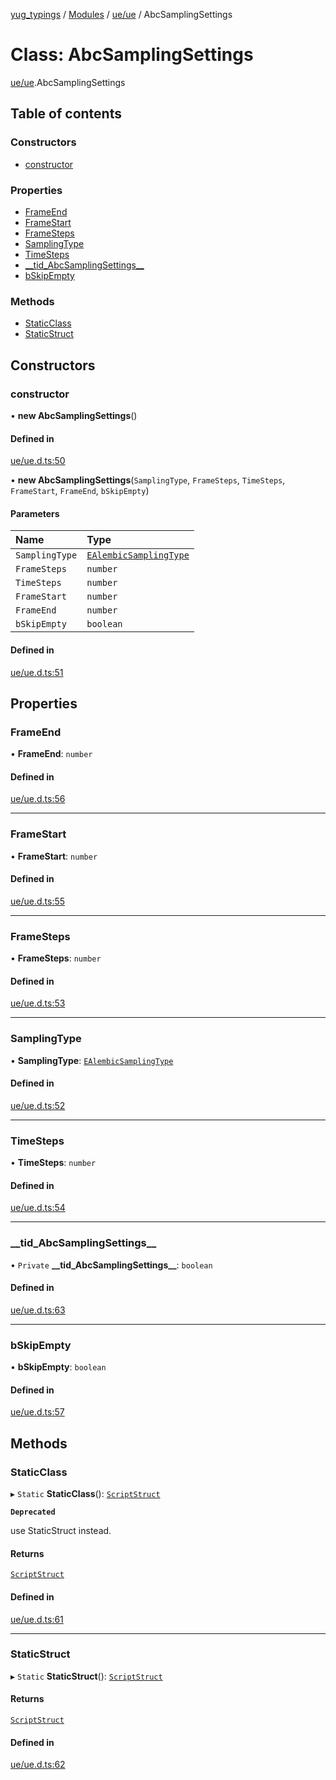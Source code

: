 [yug_typings](../README.md) / [Modules](../modules.md) / [ue/ue](../modules/ue_ue.md) / AbcSamplingSettings

# Class: AbcSamplingSettings

[ue/ue](../modules/ue_ue.md).AbcSamplingSettings

## Table of contents

### Constructors

- [constructor](ue_ue.AbcSamplingSettings.md#constructor)

### Properties

- [FrameEnd](ue_ue.AbcSamplingSettings.md#frameend)
- [FrameStart](ue_ue.AbcSamplingSettings.md#framestart)
- [FrameSteps](ue_ue.AbcSamplingSettings.md#framesteps)
- [SamplingType](ue_ue.AbcSamplingSettings.md#samplingtype)
- [TimeSteps](ue_ue.AbcSamplingSettings.md#timesteps)
- [\_\_tid\_AbcSamplingSettings\_\_](ue_ue.AbcSamplingSettings.md#__tid_abcsamplingsettings__)
- [bSkipEmpty](ue_ue.AbcSamplingSettings.md#bskipempty)

### Methods

- [StaticClass](ue_ue.AbcSamplingSettings.md#staticclass)
- [StaticStruct](ue_ue.AbcSamplingSettings.md#staticstruct)

## Constructors

### constructor

• **new AbcSamplingSettings**()

#### Defined in

[ue/ue.d.ts:50](https://github.com/YugMetaverse/yug_typings/blob/b7d9b19/ue/ue.d.ts#L50)

• **new AbcSamplingSettings**(`SamplingType`, `FrameSteps`, `TimeSteps`, `FrameStart`, `FrameEnd`, `bSkipEmpty`)

#### Parameters

| Name | Type |
| :------ | :------ |
| `SamplingType` | [`EAlembicSamplingType`](../enums/ue_ue.EAlembicSamplingType.md) |
| `FrameSteps` | `number` |
| `TimeSteps` | `number` |
| `FrameStart` | `number` |
| `FrameEnd` | `number` |
| `bSkipEmpty` | `boolean` |

#### Defined in

[ue/ue.d.ts:51](https://github.com/YugMetaverse/yug_typings/blob/b7d9b19/ue/ue.d.ts#L51)

## Properties

### FrameEnd

• **FrameEnd**: `number`

#### Defined in

[ue/ue.d.ts:56](https://github.com/YugMetaverse/yug_typings/blob/b7d9b19/ue/ue.d.ts#L56)

___

### FrameStart

• **FrameStart**: `number`

#### Defined in

[ue/ue.d.ts:55](https://github.com/YugMetaverse/yug_typings/blob/b7d9b19/ue/ue.d.ts#L55)

___

### FrameSteps

• **FrameSteps**: `number`

#### Defined in

[ue/ue.d.ts:53](https://github.com/YugMetaverse/yug_typings/blob/b7d9b19/ue/ue.d.ts#L53)

___

### SamplingType

• **SamplingType**: [`EAlembicSamplingType`](../enums/ue_ue.EAlembicSamplingType.md)

#### Defined in

[ue/ue.d.ts:52](https://github.com/YugMetaverse/yug_typings/blob/b7d9b19/ue/ue.d.ts#L52)

___

### TimeSteps

• **TimeSteps**: `number`

#### Defined in

[ue/ue.d.ts:54](https://github.com/YugMetaverse/yug_typings/blob/b7d9b19/ue/ue.d.ts#L54)

___

### \_\_tid\_AbcSamplingSettings\_\_

• `Private` **\_\_tid\_AbcSamplingSettings\_\_**: `boolean`

#### Defined in

[ue/ue.d.ts:63](https://github.com/YugMetaverse/yug_typings/blob/b7d9b19/ue/ue.d.ts#L63)

___

### bSkipEmpty

• **bSkipEmpty**: `boolean`

#### Defined in

[ue/ue.d.ts:57](https://github.com/YugMetaverse/yug_typings/blob/b7d9b19/ue/ue.d.ts#L57)

## Methods

### StaticClass

▸ `Static` **StaticClass**(): [`ScriptStruct`](ue_ue.ScriptStruct.md)

**`Deprecated`**

use StaticStruct instead.

#### Returns

[`ScriptStruct`](ue_ue.ScriptStruct.md)

#### Defined in

[ue/ue.d.ts:61](https://github.com/YugMetaverse/yug_typings/blob/b7d9b19/ue/ue.d.ts#L61)

___

### StaticStruct

▸ `Static` **StaticStruct**(): [`ScriptStruct`](ue_ue.ScriptStruct.md)

#### Returns

[`ScriptStruct`](ue_ue.ScriptStruct.md)

#### Defined in

[ue/ue.d.ts:62](https://github.com/YugMetaverse/yug_typings/blob/b7d9b19/ue/ue.d.ts#L62)
